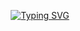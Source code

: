 <p align="center">
  <a href="https://github.com/srinivas-skr">
    <img src="https://readme-typing-svg.herokuapp.com?font=Fira+Code&weight=700&size=25&duration=4000&center=true&vCenter=true&width=435&lines=Hi%2C+I'm+Srinivas;An+Aspiring+Developer;Welcome+to+my+Profile!" alt="Typing SVG" />
  </a>
</p>
